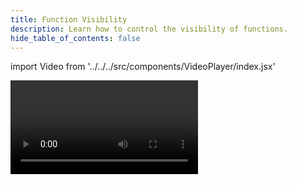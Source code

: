 ```yaml
---
title: Function Visibility
description: Learn how to control the visibility of functions.
hide_table_of_contents: false
---
```


import Video from '../../../src/components/VideoPlayer/index.jsx'

<Video videoId='804676890' title='Function Visibility' />

